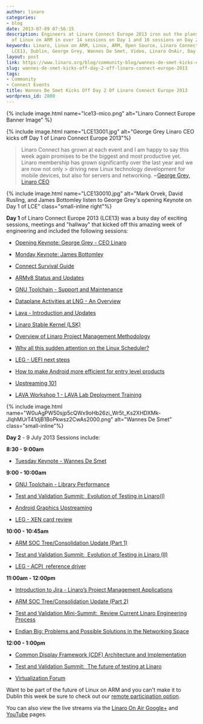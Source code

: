 ```yaml
---
author: linaro
categories:
- blog
date: 2013-07-09 07:56:15
description: Engineers at Linaro Connect Europe 2013 iron out the plans for the future
  of Linux on ARM in over 14 sessions on Day 1 and 16 sessions on Day 2.
keywords: Linaro, Linux on ARM, Linux, ARM, Open Source, Linaro Connect Europe 2013,
  LCE13, Dublin, George Grey, Wannes De Smet, Video, Linaro OnAir, Day 1, Day 2
layout: post
link: https://www.linaro.org/blog/community-blog/wannes-de-smet-kicks-off-day-2-off-linaro-connect-europe-2013/
slug: wannes-de-smet-kicks-off-day-2-off-linaro-connect-europe-2013
tags:
- Community
- Connect Events
title: Wannes De Smet Kicks Off Day 2 Of Linaro Connect Europe 2013
wordpress_id: 2808
---
```


{% include image.html name="lce13-mico.png" alt="Linaro Connect Europe Banner Image" %}

{% include image.html name="LCE13001.jpg" alt="George Grey Linaro CEO kicks off Day 1 of Linaro Connect Europe 2013"%}

> Linaro Connect has grown at each event and I am happy to say this week again promises to be the biggest and most productive yet. Linaro membership has grown significantly over the last year and we are now not only > driving new Linux technology development for mobile devices, but also for servers and networking. ~[George Grey, Linaro CEO](http://www.linaro.org/news/ceo-george-grey-opens-linaro-connect-europe-2013-lce13-in-dublin-ireland/en/)


{% include image.html name="LCE130010.jpg" alt="Mark Orvek, David Rusling, and James Bottomley listen to George Grey's opening Keynote on Day 1 of LCE" class="small-inline right"%}

**Day 1** of Linaro Connect Europe 2013 (LCE13) was a busy day of exciting sessions, meetings and "hallway" that kicked off this amazing week of engineering and included the following sessions:


  * [Opening Keynote: George Grey - CEO Linaro](http://lce-13.zerista.com/event/member/79585)


  * [Monday Keynote: James Bottomley](http://lce-13.zerista.com/event/member/79586)


  * [Connect Survival Guide](http://lce-13.zerista.com/event/member/79587)


  * [ARMv8 Status and Updates](http://lce-13.zerista.com/event/member/79588)


  * [GNU Toolchain - Support and Maintenance](http://lce-13.zerista.com/event/member/79590)


  * [Dataplane Activities at LNG - An Overview](http://lce-13.zerista.com/event/member/79596)


  * [Lava - Introduction and Updates](http://lce-13.zerista.com/event/member/79595)


  * [Linaro Stable Kernel (LSK)](http://lce-13.zerista.com/event/member/79592)


  * [Overview of Linaro Project Management Methodology](http://lce-13.zerista.com/event/member/79594)


  * [Why all this sudden attention on the Linux Scheduler?](http://lce-13.zerista.com/event/member/79597)


  * [LEG - UEFI next steps](http://lce-13.zerista.com/event/member/79593)


  * [How to make Android more efficient for entry level products](http://lce-13.zerista.com/event/member/79589)


  * [Upstreaming 101](http://lce-13.zerista.com/event/member/81058)


  * [LAVA Workshop 1 - LAVA Lab Deployment Training](http://lce-13.zerista.com/event/member/79618)


{% include image.html name="W0uAgPW50sjp5cQWx9oHb26zi_Wr5t_Ks2XHDXMk-JlqhMUrT41djB1BoPkwsz2CwAs2000.png" alt="Wannes De Smet" class="small-inline"%}


**Day 2** - 9 July 2013 Sessions include:

**8:30 - 9:00am**

  * [Tuesday Keynote - Wannes De Smet](http://lce-13.zerista.com/event/member/79608)


**9:00 - 10:00am**




  * [GNU Toolchain - Library Performance](http://lce-13.zerista.com/event/member/79611)


  * [Test and Validation Summit:  Evolution of Testing in Linaro(I)](http://lce-13.zerista.com/event/member/79630)


  * [Android Graphics Upstreaming](http://lce-13.zerista.com/event/member/79632)


  * [LEG - XEN card review](http://lce-13.zerista.com/event/member/81924)


**10:00 - 10:45am**




  * [ARM SOC Tree/Consolidation Update (Part 1)](http://lce-13.zerista.com/event/member/79609)


  * [Test and Validation Summit:  Evolution of Testing in Linaro (II)](http://lce-13.zerista.com/event/member/79633)


  * [LEG - ACPI  reference driver](http://lce-13.zerista.com/event/member/79610)


**11:00am - 12:00pm**




  * [Introduction to Jira - Linaro’s Project Management Applications](http://lce-13.zerista.com/event/member/79576)


  * [ARM SOC Tree/Consolidation Update (Part 2)](http://lce-13.zerista.com/event/member/79612)


  * [Test and Validation Mini-Summit:  Review Current Linaro Engineering Process](http://lce-13.zerista.com/event/member/79636)


  * [Endian Big: Problems and Possible Solutions in the Networking Space](http://lce-13.zerista.com/event/member/79613)


**12:00 - 1:00pm**




  * [Common Display Framework (CDF) Architecture and Implementation](http://lce-13.zerista.com/event/member/79619)


  * [Test and Validation Summit:  The future of testing at Linaro](http://lce-13.zerista.com/event/member/79639)


  * [Virtualization Forum](http://lce-13.zerista.com/event/member/80428)


Want to be part of the future of Linux on ARM and you can't make it to Dublin this week be sure to check out our [remote participation option](http://www.linaro.org/connect/schedule/remote-participation-LCE13).

You can also view the live streams via the [Linaro On Air Google+](https://plus.google.com/u/0/116754366033915823792/posts) and [YouTube](http://www.youtube.com/user/LinaroOnAir) pages.
